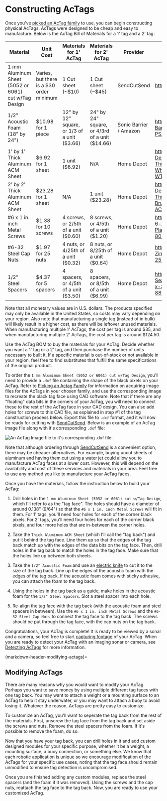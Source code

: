 # Constructing AcTags

Once you've [picked an AcTag family](./actag_families.md) to use, you can begin constructing physical AcTags. AcTags were designed to be cheap and easy to manufacture. Below is the AcTag Bill of Materials for a 1' tag and a 2' tag:

| Material                                            | Unit Cost  | Materials for 1' AcTag  | Materials for 2' AcTag  | Provider | Link |
| ----------------------------------------------------|------------|--------------------|--------------------|----------|------|
| 1 mm Aluminum Sheet (5052 or 6061) cut w/Tag Design | Varies, but there is a $30 order minimum | 1 Cut sheet (~$10)         | 1 Cut sheet (~$45)      | SendCutSend            | https://www.sendcutsend.com                                             |
| 1/2" Acoustic Foam (18" by 24")    | $10.98 for 1 piece | 12" by 12" square, or 1/3 of a unit ($3.66) | 24" by 24" square, or 4/3rd of a unit ($14.66) | Sonic Barrier / Amazon   | https://www.amazon.com/Sonic-Barrier-Acoustic-Foam-PSA/dp/B0007XFBE0 |
| 1' by 1' Thick Aluminum ACM Sheet | $6.92 for 1 sheet | 1 unit ($6.92) | N/A | Home Depot | https://www.homedepot.com/p/Falken-Design-12-in-x-12-in-x-1-8-in-Thick-Aluminum-Composite-ACM-White-Sheet-Falken-Design-ACM-WT-1-8-1212/308670327 |
| 2' by 2' Thick Aluminum ACM Sheet  | $23.28 for 1 sheet | N/A | 1 unit ($23.28)  | Home Depot | https://www.homedepot.com/p/Falken-Design-24-in-x-24-in-x-1-8-in-Thick-Aluminum-Composite-ACM-Brushed-Silver-Sheet-Falken-Design-ACM-BR-S-1-8-2424/308670311 |
| #6 x 1 in. inch Metal Screws  | $1.38 for 10 screws | 4 screws, or 2/5th of a unit ($0.60)    | 8 screws, or 4/5th of a unit ($1.20)    | Home Depot       | https://www.homedepot.com/p/Everbilt-6-x-1-in-Phillips-Flat-Head-Zinc-Plated-Sheet-Metal-Screw-10-Pack-805421/204275312 |
| #6-32 Steel Cap Nuts          | $1.97 for 25 nuts | 4 nuts, or 4/25th of a unit ($0.32)    | 8 nuts, or 8/25th of a unit ($0.64)    | Home Depot       | https://www.homedepot.com/p/6-32-Zinc-Plated-Steel-Acorn-Cap-Nuts-25-Pack-9077023/310518794 |
| 1/2" Steel Spacers            | $4.37 for 5 spacers      | 4 spacers, or 4/5th of a unit ($3.50)    | 8 spacers, or 8/5th of a unit ($6.99)  | Home Depot       | https://www.homedepot.com/p/Hillman-Seamless-Steel-Spacers-1-4-in-I-D-x-3-8-in-O-D-x-1-2-in-Length-880414/204726284 |

Note that all monetary values are in U.S. dollars. The products specified may only be available in the United States, so costs may vary depending on your region. Also note that manufacturing a single tag (instead of in bulk) will likely result in a higher cost, as there will be leftover unused materials. When manufacturing multiple 1' AcTags, the cost per tag is around \$35, and when manufacturing multiple 2' AcTags, the cost per tag is around $124.50.

Use the AcTag BOM to buy the materials for your AcTag. Decide whether you want a 1' tag or a 2' tag, and then purchase the number of units necessary to built it. If a specific material is out-of-stock or not available in your region, feel free to find substitutes that fulfill the same specifications of the original product. 

To order the ``1 mm Aluminum Sheet (5052 or 6061) cut w/Tag Design``, you'll need to provide a ``.dxf`` file containing the shape of the black pixels on your AcTag. Refer to [Picking an Actag Family](./actag_families.md) for information on acquiring image files for the AcTags in your chosen family, and use the corresponding image to recreate the black tag face using CAD software. Note that if there are any "floating" data bits in the corners of your AcTag, you will need to connect these to the rest of the AcTag face in your CAD design. You can also add holes for screws to this CAD file, as explained in step #1 of the tag construction process below. Export this file to ``.dxf`` format, and it will now be ready for cutting with [SendCutSend](https://www.sendcutsend.com). Below is an example of an AcTag image file along with it's corresponding ``.dxf`` file:

<img src="../../actag_families/image_files/example_images/AcTagToDXFExample.png" alt="An AcTag Image file to it's corresponding .dxf file.">

Note that although ordering through [SendCutSend](https://www.sendcutsend.com) is a convenient option, there may be cheaper alternatives. For example, buying uncut sheets of aluminum and having them cut using a water jet could allow you to manufacture AcTag faces at a lower cost. However, this will depend on the availability and cost of these services and materials in your area. Feel free to use any method you like to manufacture your AcTag faces.

Once you have the materials, follow the instruction below to build your AcTag:

1. Drill holes in the ``1 mm Aluminum Sheet (5052 or 6061) cut w/Tag Design``, which I'll refer to as the "tag face". The holes should have a diameter of  around 0.138" (9/64") so that the ``#6 x 1 in. inch Metal Screws`` will fit in them. For 1' tags, you'll need four holes for each of the corner black pixels. For 2' tags, you'll need four holes for each of the corner black pixels, and four more holes that are in-between the corner holes.

2. Take the ``Thick Aluminum ACM Sheet`` (which I'll call the "tag back") and put it behind the tag face. Line them up so that the edges of the tag back match up with the edges of the data bits on the tag face. Then, drill holes in the tag back to match the holes in the tag face. Make sure that the holes line up between both sheets.

3. Take the ``1/2" Acoustic Foam`` and use an [electric knife](https://www.amazon.com/BLACK-DECKER-Electric-Carving-EK500B/dp/B01K1JJAI2/ref=asc_df_B01K1JJAI2/?tag=hyprod-20&linkCode=df0&hvadid=167145808484&hvpos=&hvnetw=g&hvrand=2169805846443213337&hvpone=&hvptwo=&hvqmt=&hvdev=c&hvdvcmdl=&hvlocint=&hvlocphy=9029858&hvtargid=pla-307386551262&psc=1) to cut it to the size of the tag back. Line up the edges of the acoustic foam with the edges of the tag back. If the acoustic foam comes with sticky adhesive, you can attach the foam to the tag back.

4. Using the holes in the tag back as a guide, make holes in the acoustic foam for the ``1/2" Steel Spacers``. Slot a steel spacer into each hole.

5. Re-align the tag face with the tag back (with the acoustic foam and steel spacers in between). Use the ``#6 x 1 in. inch Metal Screws`` and the ``#6-32 Steel Cap Nuts`` to connect the tag face to the tag back. The screws should be put through the tag face, with the cap nuts on the tag back. 

Congratulations, your AcTag is complete! It is ready to be viewed by a sonar and a camera, so feel free to start [capturing footage](actag_usage.md) of your AcTag. When you are ready to detect your AcTag with an imaging sonar or camera, see [Detecting AcTags](actag_detection.md) for more information.

(markdown-header-modifying-actags)=
## Modifying AcTags
There are many reasons why you would want to modify your AcTag. Perhaps you want to save money by using multiple different tag faces with one tag back. You may want to attach a weight or a mounting surface to an AcTag to help it stay underwater, or you may want to attach a buoy to avoid losing it. Whatever the reason, AcTags are pretty easy to customize.

To customize an AcTag, you'll want to seperate the tag back from the rest of the materials. First, unscrew the tag face from the tag back and set aside the screws and nuts. Remove the steel spacers from the foam. If it's possible to remove the foam, do so.

Now that you have your tag back, you can drill holes in it and add custom designed modules for your specific purpose, whether it be a weight, a mounting surface, a buoy connection, or something else. We know that each robotic application is unique so we encourage modification of the AcTags for your specific use cases, noting that the tag face should remain unmodified to ensure tag detection is uncompromised.

Once you are finished adding any custom modules, replace the steel spacers (and the foam if it was removed). Using the screws and the cap nuts, reattach the tag face to the tag back. Now, you are ready to use your customized AcTag.